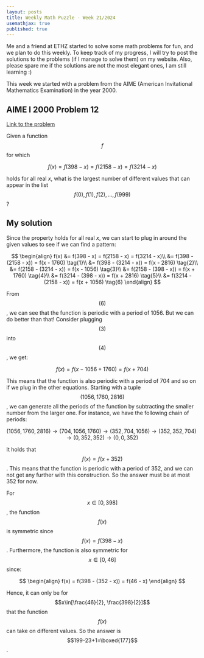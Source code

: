 ```yaml
---
layout: posts
title: Weekly Math Puzzle - Week 21/2024
usemathjax: true
published: true
---
```


Me and a friend at ETHZ started to solve some math problems for fun, and we plan to do this weekly.
To keep track of my progress, I will try to post the solutions to the problems (if I manage to solve them) on my website.
Also, please spare me if the solutions are not the most elegant ones, I am still learning :)

This week we started with a problem from the AIME (American Invitational Mathematics Examination) in the year 2000.

## AIME I 2000 Problem 12

[Link to the problem](https://artofproblemsolving.com/wiki/index.php/2000_AIME_I_Problems)

Given a function $$f$$ for which

$$f(x) = f(398 - x) = f(2158 - x) = f(3214 - x)$$

holds for all real $x,$ what is the largest number of different values that can appear in the list $$f(0),f(1),f(2),\ldots,f(999)$$?

## My solution

Since the property holds for all real $x$, we can start to plug in around the given values to see if we can find a pattern:

$$
\begin{align}
f(x) &= f(398 - x) = f(2158 - x) = f(3214 - x)\\
&= f(398 - (2158 - x)) = f(x - 1760) \tag{1}\\
&= f(398 - (3214 - x)) = f(x - 2816) \tag{2}\\
&= f(2158 - (3214 - x)) = f(x - 1056) \tag{3}\\
&= f(2158 - (398 - x)) = f(x + 1760) \tag{4}\\
&= f(3214 - (398 - x)) = f(x + 2816) \tag{5}\\
&= f(3214 - (2158 - x)) = f(x + 1056) \tag{6}
\end{align}
$$

From $$(6)$$, we can see that the function is periodic with a period of 1056.
But we can do better than that! Consider plugging $$(3)$$ into $$(4)$$, we get:

$$
f(x) = f(x - 1056 + 1760) = f(x + 704)
$$

This means that the function is also periodic with a period of 704 and so on if we plug in the other equations.
Starting with a tuple $$(1056, 1760, 2816)$$, we can generate all the periods of the function by subtracting the smaller number from the larger one.
For instance, we have the following chain of periods:

$$
(1056, 1760, 2816) \rightarrow (704, 1056, 1760) \rightarrow (352, 704, 1056) \rightarrow (352, 352, 704) \rightarrow (0, 352, 352) \rightarrow (0, 0, 352)
$$

It holds that $$f(x) = f(x + 352)$$.
This means that the function is periodic with a period of 352, and we can not get any further with this construction.
So the answer must be at most 352 for now.

For $$x\in[0,398]$$, the function $$f(x)$$ is symmetric since $$f(x) = f(398 - x)$$.
Furthermore, the function is also symmetric for $$x\in[0, 46]$$ since:

$$
\begin{align}
f(x) = f(398 - (352 - x)) = f(46 - x)
\end{align}
$$

Hence, it can only be for $$x\in[\frac{46}{2}, \frac{398}{2}]$$ that the function $$f(x)$$ can take on different values.
So the answer is $$199-23+1=\boxed{177}$$.
